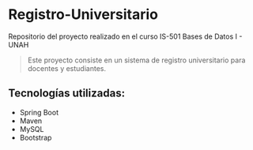 # Registro-Universitario
Repositorio del proyecto realizado en el curso IS-501 Bases de Datos I - UNAH



> Este proyecto consiste en un sistema de registro universitario para docentes y estudiantes.

## Tecnologías utilizadas: 

  - Spring Boot
  - Maven
  - MySQL
  - Bootstrap
